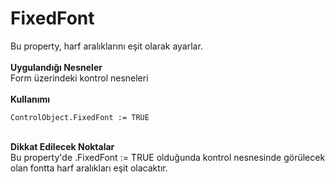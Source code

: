 # FixedFont

Bu property, harf aralıklarını eşit olarak ayarlar.\
\
**Uygulandığı Nesneler**\
Form üzerindeki kontrol nesneleri\
\
**Kullanımı**

```
ControlObject.FixedFont := TRUE
```

\
**Dikkat Edilecek Noktalar**\
Bu property'de .FixedFont := TRUE olduğunda kontrol nesnesinde görülecek olan fontta harf aralıkları eşit olacaktır.
